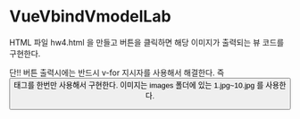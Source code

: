# VueVbindVmodelLab

HTML 파일 hw4.html 을 만들고
버튼을 클릭하면 해당 이미지가 출력되는 뷰 코드를 구현한다.

단!! 버튼 출력시에는 반드시 v-for 지시자를 사용해서 해결한다. 즉 <button> 태그를 한번만
사용해서 구현한다. 이미지는 images 폴더에 있는 1.jpg~10.jpg 를 사용한다.
